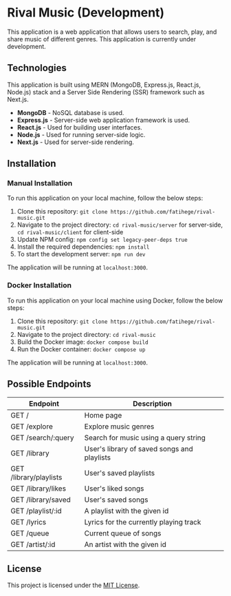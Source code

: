 # Rival Music (Development)

This application is a web application that allows users to search, play, and share music of different genres. This application is currently under development.

## Technologies

This application is built using MERN (MongoDB, Express.js, React.js, Node.js) stack and a Server Side Rendering (SSR) framework such as Next.js.

* **MongoDB** - NoSQL database is used.
* **Express.js** - Server-side web application framework is used.
* **React.js** - Used for building user interfaces.
* **Node.js** - Used for running server-side logic.
* **Next.js** - Used for server-side rendering.

## Installation

### Manual Installation

To run this application on your local machine, follow the below steps:

1. Clone this repository: `git clone https://github.com/fatihege/rival-music.git`
2. Navigate to the project directory: `cd rival-music/server` for server-side, `cd rival-music/client` for client-side
3. Update NPM config: `npm config set legacy-peer-deps true`
4. Install the required dependencies: `npm install`
5. To start the development server: `npm run dev`

The application will be running at `localhost:3000`.

### Docker Installation

To run this application on your local machine using Docker, follow the below steps:

1. Clone this repository: `git clone https://github.com/fatihege/rival-music.git`
2. Navigate to the project directory: `cd rival-music`
3. Build the Docker image: `docker compose build`
4. Run the Docker container: `docker compose up`

The application will be running at `localhost:3000`.

## Possible Endpoints

| Endpoint                  | Description                                       |
| --------------------------| ------------------------------------------------- |
| GET /                     | Home page                                         |
| GET /explore              | Explore music genres                              |
| GET /search/:query        | Search for music using a query string             |
| GET /library              | User's library of saved songs and playlists       |
| GET /library/playlists    | User's saved playlists                            |
| GET /library/likes        | User's liked songs                                |
| GET /library/saved        | User's saved songs                                |
| GET /playlist/:id         | A playlist with the given id                      |
| GET /lyrics               | Lyrics for the currently playing track            |
| GET /queue                | Current queue of songs                            |
| GET /artist/:id           | An artist with the given id                       |

## License

This project is licensed under the [MIT License](LICENSE).

